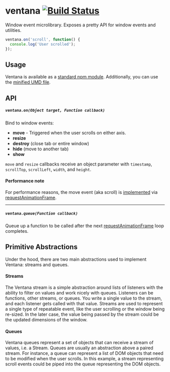 # ventana [![Build Status](https://travis-ci.org/asakusuma/ventana.svg)](https://travis-ci.org/asakusuma/ventana)
Window event microlibrary. Exposes a pretty API for window events and utilities.

```JavaScript
ventana.on('scroll', function() {
  console.log('User scrolled');
});
```

## Usage
Ventana is available as a [standard npm module](https://www.npmjs.com/package/ventana). Additionally, you can use the [minified UMD file](https://github.com/asakusuma/ventana/blob/master/exports/min/ventana.js).

## API

##### `ventana.on(Object target, Function callback)`
Bind to window events:

* **move** - Triggered when the user scrolls on either axis.
* **resize**
* **destroy** (close tab or entire window)
* **hide** (move to another tab)
* **show**

`move` and `resize` callbacks receive an object parameter with `timestamp`, `scrollTop`, `scrollLeft`, `width`, and `height`.

#### Performance note
For performance reasons, the move event (aka scroll) is [implemented](https://github.com/asakusuma/ventana/blob/master/lib/ventana.js#L32) via [requestAnimationFrame](https://developer.mozilla.org/en-US/docs/Web/API/window/requestAnimationFrame).

<hr>

##### `ventana.queue(Function callback)`
Queue up a function to be called after the next [requestAnimationFrame](https://developer.mozilla.org/en-US/docs/Web/API/window/requestAnimationFrame) loop completes.

## Primitive Abstractions

Under the hood, there are two main abstractions used to implement Ventana: streams and queues.

#### Streams
The Ventana stream is a simple abstraction around lists of listeners with the ability to filter on values and work nicely with queues. Listeners can be functions, other streams, or queues. You write a single value to the stream, and each listener gets called with that value. Streams are used to represent a single type of repeatable event, like the user scrolling or the window being re-sized. In the later case, the value being passed by the stream could be the updated dimensions of the window.

#### Queues
Ventana queues represent a set of objects that can receive a stream of values, i.e. a Stream. Queues are usually an abstraction above a paired stream. For instance, a queue can represent a list of DOM objects that need to be modified when the user scrolls. In this example, a stream representing scroll events could be piped into the queue representing the DOM objects.
